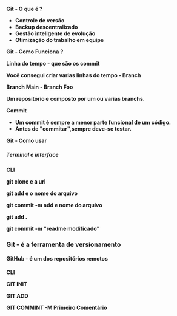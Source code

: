 **Git -  O que é ?**

- **Controle de versão**
- **Backup descentralizado**
- **Gestão inteligente de evolução**
- **Otimização do trabalho em equipe**

**Git - Como Funciona ?**

**Linha do tempo - que são os commit**

**Você consegui criar varias linhas do tempo - Branch**

**Branch Main - Branch Foo**

**Um repositório e composto por um ou varias branchs**.

**Commit**

- **Um commit é sempre a menor parte funcional de um código.**
- **Antes de "commitar",sempre deve-se testar.**

**Git - Como usar**

##### **Terminal e interface**

**CLI** 

**git clone e a url**

**git add e o nome do arquivo**

**git commit -m add e nome do arquivo**

**git add .**

**git commit -m "readme modificado"**



















































### **Git -** é a ferramenta de versionamento

#### GitHub - é um dos repositórios remotos

**CLI**

**GIT INIT**

**GIT ADD**

**GIT COMMINT -M  Primeiro Comentário**














